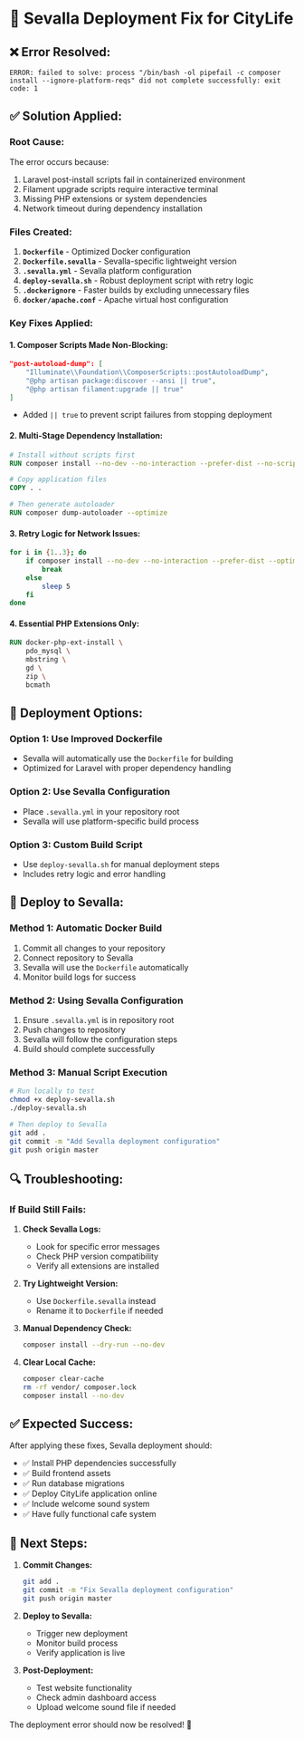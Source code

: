 # 🚀 Sevalla Deployment Fix for CityLife

## ❌ **Error Resolved:**
```
ERROR: failed to solve: process "/bin/bash -ol pipefail -c composer install --ignore-platform-reqs" did not complete successfully: exit code: 1
```

## ✅ **Solution Applied:**

### **Root Cause:**
The error occurs because:
1. Laravel post-install scripts fail in containerized environment
2. Filament upgrade scripts require interactive terminal
3. Missing PHP extensions or system dependencies
4. Network timeout during dependency installation

### **Files Created:**

1. **`Dockerfile`** - Optimized Docker configuration
2. **`Dockerfile.sevalla`** - Sevalla-specific lightweight version  
3. **`.sevalla.yml`** - Sevalla platform configuration
4. **`deploy-sevalla.sh`** - Robust deployment script with retry logic
5. **`.dockerignore`** - Faster builds by excluding unnecessary files
6. **`docker/apache.conf`** - Apache virtual host configuration

### **Key Fixes Applied:**

#### **1. Composer Scripts Made Non-Blocking:**
```json
"post-autoload-dump": [
    "Illuminate\\Foundation\\ComposerScripts::postAutoloadDump",
    "@php artisan package:discover --ansi || true",
    "@php artisan filament:upgrade || true"
]
```
- Added `|| true` to prevent script failures from stopping deployment

#### **2. Multi-Stage Dependency Installation:**
```dockerfile
# Install without scripts first
RUN composer install --no-dev --no-interaction --prefer-dist --no-scripts --no-autoloader

# Copy application files
COPY . .

# Then generate autoloader
RUN composer dump-autoloader --optimize
```

#### **3. Retry Logic for Network Issues:**
```bash
for i in {1..3}; do
    if composer install --no-dev --no-interaction --prefer-dist --optimize-autoloader --no-scripts; then
        break
    else
        sleep 5
    fi
done
```

#### **4. Essential PHP Extensions Only:**
```dockerfile
RUN docker-php-ext-install \
    pdo_mysql \
    mbstring \
    gd \
    zip \
    bcmath
```

## 🔧 **Deployment Options:**

### **Option 1: Use Improved Dockerfile**
- Sevalla will automatically use the `Dockerfile` for building
- Optimized for Laravel with proper dependency handling

### **Option 2: Use Sevalla Configuration**
- Place `.sevalla.yml` in your repository root
- Sevalla will use platform-specific build process

### **Option 3: Custom Build Script**
- Use `deploy-sevalla.sh` for manual deployment steps
- Includes retry logic and error handling

## 🚀 **Deploy to Sevalla:**

### **Method 1: Automatic Docker Build**
1. Commit all changes to your repository
2. Connect repository to Sevalla
3. Sevalla will use the `Dockerfile` automatically
4. Monitor build logs for success

### **Method 2: Using Sevalla Configuration**
1. Ensure `.sevalla.yml` is in repository root
2. Push changes to repository
3. Sevalla will follow the configuration steps
4. Build should complete successfully

### **Method 3: Manual Script Execution**
```bash
# Run locally to test
chmod +x deploy-sevalla.sh
./deploy-sevalla.sh

# Then deploy to Sevalla
git add .
git commit -m "Add Sevalla deployment configuration"
git push origin master
```

## 🔍 **Troubleshooting:**

### **If Build Still Fails:**

1. **Check Sevalla Logs:**
   - Look for specific error messages
   - Check PHP version compatibility
   - Verify all extensions are installed

2. **Try Lightweight Version:**
   - Use `Dockerfile.sevalla` instead
   - Rename it to `Dockerfile` if needed

3. **Manual Dependency Check:**
   ```bash
   composer install --dry-run --no-dev
   ```

4. **Clear Local Cache:**
   ```bash
   composer clear-cache
   rm -rf vendor/ composer.lock
   composer install --no-dev
   ```

## ✅ **Expected Success:**

After applying these fixes, Sevalla deployment should:
- ✅ Install PHP dependencies successfully
- ✅ Build frontend assets
- ✅ Run database migrations
- ✅ Deploy CityLife application online
- ✅ Include welcome sound system
- ✅ Have fully functional cafe system

## 🎯 **Next Steps:**

1. **Commit Changes:**
   ```bash
   git add .
   git commit -m "Fix Sevalla deployment configuration"
   git push origin master
   ```

2. **Deploy to Sevalla:**
   - Trigger new deployment
   - Monitor build process
   - Verify application is live

3. **Post-Deployment:**
   - Test website functionality
   - Check admin dashboard access
   - Upload welcome sound file if needed

The deployment error should now be resolved! 🚀
